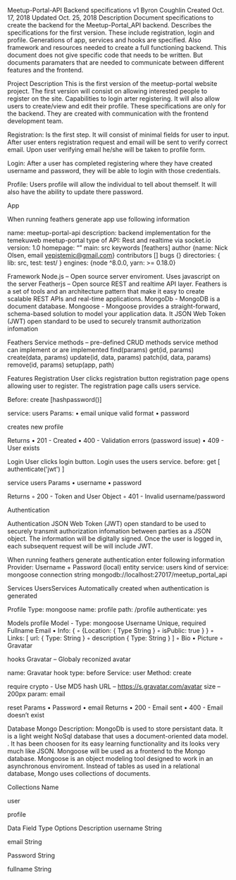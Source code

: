 Meetup-Portal-API
Backend specifications v1
Byron Coughlin
Created Oct. 17, 2018
Updated Oct. 25, 2018
Description
Document specifications to create the backend for the Meetup-Portal_API backend. Describes the specifications for the first version. These include registration, login and profile. Generations of app, services and hooks are specified. Also framework and resources needed to create a full functioning backend. This document does not give specific code that needs to be written. But documents paramaters that are needed to communicate between different features and the frontend.


Project Description
This is the first version of the meetup-portal website project. The first version will consist on allowing interested people to register on the site. Capabilities to login arter registering. It will also allow users to create/view and edit their profile. These specifications are only for the backend. They are created with communication with the frontend development team. 

Registration: Is the first step. It will consist of minimal fields for user to input. After user enters registration request and email will be sent to verify correct email. Upon user verifying email he/she will be taken to profile form.

Login: After a user has completed registering where they have created username and password, they will be able to login with those credentials.

Profile: Users profile will allow the individual to tell about themself. It will also have the ability to update there password. 

App

When running feathers generate app use following information

name: meetup-portal-api
description: backend implementation for the temekuweb meetup-portal
type of API: Rest and realtime via socket.io
version: 1.0
homepage: “”
main: src
keywords [feathers]
author {name: Nick Olsen, email yepistemic@gmail.com}
contributors []
bugs {}
directories: { lib: src,  test: test/ }
engines: {node ^8.0.0, yarn: >= 0.18.0}

Framework
Node.js – Open source server enviroment. Uses javascript on the server
Featherjs – Open source REST and realtime API layer. Feathers is a set of tools and an architecture pattern that make it easy to create scalable REST APIs and real-time applications. 
MongoDb - MongoDB is a document database. 
Mongoose - Mongoose provides a straight-forward, schema-based solution to model your application data. It
JSON Web Token (JWT) open standard to be used to securely transmit authorization infomation


Feathers
Service methods – pre-defined CRUD methods service method can implement or are implemented
find(params)
get(id, params)
create(data, params)
update(id, data, params)
patch(id, data, params)
remove(id, params)
setup(app, path)




Features
Registration
User clicks registration button registration page opens allowing user to register. The registration page calls users service.  

Before: 
create [hashpassword()]

service: users
Params:
    • email  unique valid format
    • password

creates new profile
 
Returns
    • 201 - Created
    • 400 - Validation errors (password issue)
    • 409 - User exists

Login
User clicks login button. Login uses the users service. before: get [ authenticate('jwt') ]

service users
Params
    • username
    • password

Returns
        ◦ 200 - Token and User Object
        ◦ 401 - Invalid username/password

Authentication

Authentication
JSON Web Token (JWT) open standard to be used to securely transmit authorization infomation between parties as a JSON object. The information will be digitally signed. Once the user is logged in, each subsequent request will be will include JWT. 

When running feathers generate authentication enter following information
Provider: Username + Password (local)
entity service: users
kind of service: mongoose
connection string mongodb://localhost:27017/meetup_portal_api


Services
UsersServices
Automatically created when authentication is generated


Profile
Type: mongoose
name: profile
path: /profile
authenticate: yes


Models
profile
Model   -
Type: mongoose
Username Unique, required
Fullname
Email 
    • Info: {
        ◦ {Location: { Type String }
        ◦ isPublic: true }
 }
        ◦ Links: [
 url: { Type: String }
        ◦ description { Type: String }
]
        ◦ Bio
    • Picture
        ◦ Gravatar


hooks
Gravatar – Globaly reconized avatar

name: Gravatar
hook type: before
Service: user
Method: create

require crypto - Use MD5 hash
URL – https://s.gravatar.com/avatar
size – 200px
param: email

reset
Params
    • Password
    •  email
Returns 
    • 200 - Email sent
    • 400 - Email doesn’t exist


Database
Mongo
Description: MongoDb is used to store persistant data. It is a light weight NoSql database that uses a document-oriented data model. . It has been choosen for its easy learning functionality and its looks very much like JSON. Mongoose will be used as a frontend to the Mongo database. Mongoose is an object modeling tool designed to work in an asynchronous enviroment. Instead of tables as used in a relational database, Mongo uses collections of documents.

Collections
Name



user



profile






Data
Field
Type
Options
Description
username
String


email
String


Password
String


fullname
String






 

 






